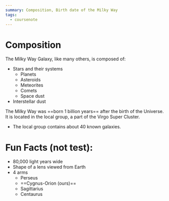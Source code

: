 ```yaml
---
summary: Composition, Birth date of the Milky Way
tags:
  - coursenote
---
```

# Composition
The Milky Way Galaxy, like many others, is composed of:
- Stars and their systems
	- Planets
	- Asteroids
	- Meteorites
	- Comets
	- Space dust
- Interstellar dust

The Milky Way was ==born 1 billion years== after the birth of the Universe. It is located in the local group, a part of the Virgo Super Cluster.
- The local group contains about 40 known galaxies.
# Fun Facts (not test):
- 80,000 light years wide
- Shape of a lens viewed from Earth
- 4 arms
	- Perseus
	- ==Cygnus-Orion (ours)==
	- Sagittarius
	- Centaurus